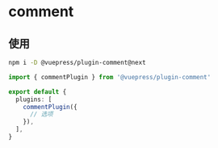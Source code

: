 # comment

<NpmBadge package="@vuepress/plugin-comment" />

## 使用

```bash
npm i -D @vuepress/plugin-comment@next
```

```ts title=".vuepress/config.ts"
import { commentPlugin } from '@vuepress/plugin-comment'

export default {
  plugins: [
    commentPlugin({
      // 选项
    }),
  ],
}
```
